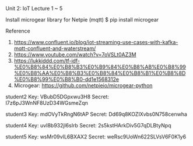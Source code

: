 Unit 2: IoT
Lecture 1 ~ 5

Install microgear library for Netpie (mqtt)
$ pip install microgear


Reference
1. https://www.confluent.io/blog/iot-streaming-use-cases-with-kafka-mqtt-confluent-and-waterstream/
2. https://www.youtube.com/watch?v=7oVSLt0AZ3M
3. https://lukkiddd.com/tf-idf-%E0%B8%84%E0%B8%B3%E0%B9%84%E0%B8%AB%E0%B8%99%E0%B8%AA%E0%B8%B3%E0%B8%84%E0%B8%B1%E0%B8%8D%E0%B8%99%E0%B8%B0-dd1e1568312e
4. Microgear: https://github.com/netpieio/microgear-python

student2
Key: VBubD5DGpxwu3H8
Secret: I7z6pJ3WnNF8UzD34WGsmeZqn

student3
Key: mdOVyTkRngN6tAP
Secret: Dd69q8KOZIXvbs0N758cenwha

student4
Key: uvI8b932jl6sIrb
Secret: 2s5kstHArkDiv5G7qDLBtyNpq

student5
Key: wsMr09vIL6BXAX2
Secret: weRsc9UoWn622SLVsV6F0K1y6

